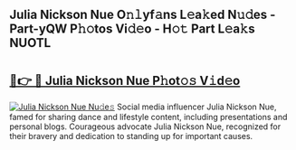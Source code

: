 ## Julia Nickson Nue O𝚗𝚕yf𝚊ns L𝚎a𝚔ed N𝚞𝚍es - Part-yQW P𝚑𝚘tos Vi𝚍𝚎o - H𝚘𝚝 Part L𝚎a𝚔s NUOTL

# <h2><a href="http://kf1rrh.oniu.top/?m=Julia+Nickson+Nue">🔗👉 🔴 Julia Nickson Nue P𝚑ot𝚘𝚜 V𝚒d𝚎o</a></h2>

[![Julia Nickson Nue Nu𝚍e𝚜](https://i.imgur.com/0qMVB7G.gif)](http://kf1rrh.oniu.top/?m=Julia+Nickson+Nue)
Social media influencer Julia Nickson Nue, famed for sharing dance and lifestyle content, including presentations and personal blogs. Courageous advocate Julia Nickson Nue, recognized for their bravery and dedication to standing up for important causes.  
